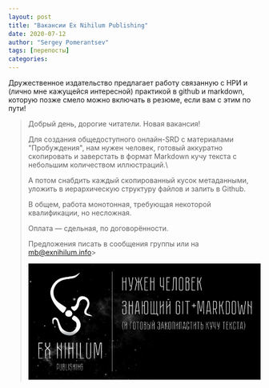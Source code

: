 ```yaml
---
layout: post
title: "Вакансии Ex Nihilum Publishing"
date: 2020-07-12
author: "Sergey Pomerantsev"
tags: [перепосты]
categories:
---
```


Дружественное издательство предлагает работу связанную с НРИ и (лично мне кажущейся интересной) практикой в github и markdown, которую позже смело можно включать в резюме, если вам с этим по пути!

> Добрый день, дорогие читатели. Новая вакансия!
> 
> Для создания общедоступного онлайн-SRD с материалами "Пробуждения", нам нужен человек, готовый аккуратно скопировать и заверстать в формат Markdown кучу текста с небольшим количеством иллюстраций.\
>
> А потом снабдить каждый скопированный кусок метаданными, уложить в иерархическую структуру файлов и залить в Github.
>
> В общем, работа монотонная, требующая некоторой квалификации, но несложная.
>
> Оплата — сдельная, по договорённости.
>
> Предложения писать в сообщения группы или на mb@exnihilum.info>
>
> ![](/assets/images/Ex-Nihilum-Publishing-CV_0.jpg)
